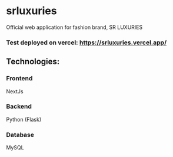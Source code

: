 # srluxuries
Official web application for fashion brand, SR LUXURIES

### Test deployed on vercel: https://srluxuries.vercel.app/

## Technologies:

### Frontend

NextJs

### Backend

Python (Flask)

### Database

MySQL
